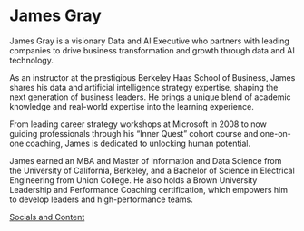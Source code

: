 
# James Gray
James Gray is a visionary Data and AI Executive who partners with leading companies to drive business transformation and growth through data and AI technology.

As an instructor at the prestigious Berkeley Haas School of Business, James shares his data and artificial intelligence strategy expertise, shaping the next generation of business leaders. He brings a unique blend of academic knowledge and real-world expertise into the learning experience.

From leading career strategy workshops at Microsoft in 2008 to now guiding professionals through his “Inner Quest” cohort course and one-on-one coaching, James is dedicated to unlocking human potential.

James earned an MBA and Master of Information and Data Science from the University of California, Berkeley, and a Bachelor of Science in Electrical Engineering from Union College.  He also holds a Brown University Leadership and Performance Coaching certification, which empowers him to develop leaders and high-performance teams.

[Socials and Content](https://jamesgray.ai)

<!--
**jamesgray007/jamesgray007** is a ✨ _special_ ✨ repository because its `README.md` (this file) appears on your GitHub profile.

Here are some ideas to get you started:

- 🔭 I’m currently working on ...
- 🌱 I’m currently learning ...
- 👯 I’m looking to collaborate on ...
- 🤔 I’m looking for help with ...
- 💬 Ask me about ...
- 📫 How to reach me: ...
- 😄 Pronouns: ...
- ⚡ Fun fact: ...
-->
